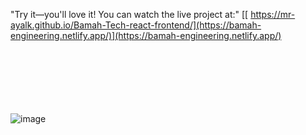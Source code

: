 "Try it—you'll love it! You can watch the live project at:"     [[  https://mr-ayalk.github.io/Bamah-Tech-react-frontend/](https://bamah-engineering.netlify.app/)](https://bamah-engineering.netlify.app/)

<br/><br/><br/><br/><br/><br/>
![image](https://github.com/user-attachments/assets/06ab38b3-4784-4744-8bb8-6e935214936d)
